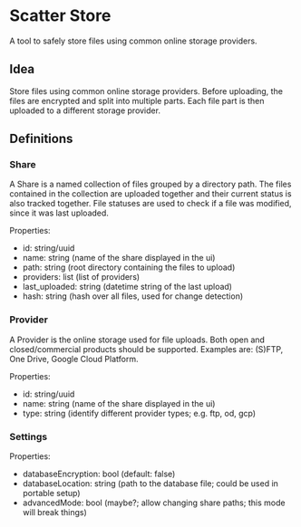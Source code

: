 # Scatter Store
A tool to safely store files using common online storage providers.

## Idea
Store files using common online storage providers.
Before uploading, the files are encrypted and split into multiple parts.
Each file part is then uploaded to a different storage provider.

## Definitions
### Share
A Share is a named collection of files grouped by a directory path. The files contained
in the collection are uploaded together and their current status is also tracked together.
File statuses are used to check if a file was modified, since it was last uploaded.

Properties:
- id: string/uuid
- name: string (name of the share displayed in the ui)
- path: string (root directory containing the files to upload)
- providers: list (list of providers)
- last_uploaded: string (datetime string of the last upload)
- hash: string (hash over all files, used for change detection)

### Provider
A Provider is the online storage used for file uploads. Both open and closed/commercial
products should be supported. Examples are: (S)FTP, One Drive, Google Cloud Platform.

Properties:
- id: string/uuid
- name: string (name of the share displayed in the ui)
- type: string (identify different provider types; e.g. ftp, od, gcp)

### Settings

Properties:
- databaseEncryption: bool (default: false)
- databaseLocation: string (path to the database file; could be used in portable setup)
- advancedMode: bool (maybe?; allow changing share paths; this mode will break things)